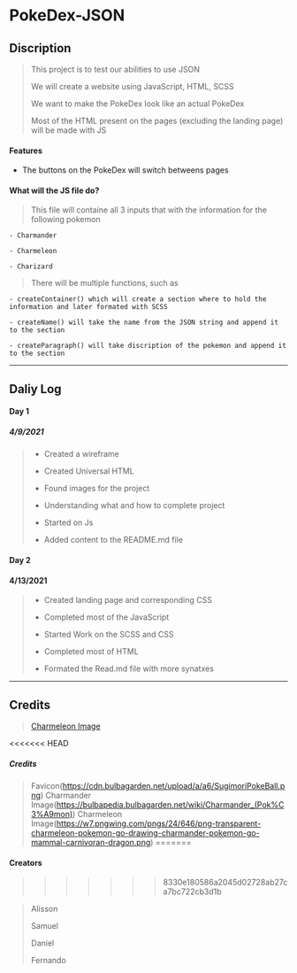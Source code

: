 # PokeDex-JSON

## Discription

> This project is to test our abilities to use JSON
>
> We will create a website using JavaScript, HTML, SCSS
>
> We want to make the PokeDex look like an actual PokeDex
>
> Most of the HTML present on the pages (excluding the landing page) will be made with JS

#### Features

- The buttons on the PokeDex will switch betweens pages


#### What will the JS file do?

> This file will containe all 3 inputs that with the information for the following pokemon
    
    - Charmander
    
    - Charmeleon
    
    - Charizard

> There will be multiple functions, such as
    
    - createContainer() which will create a section where to hold the information and later formated with SCSS
    
    - createName() will take the name from the JSON string and append it to the section
    
    - createParagraph() will take discription of the pokemon and append it to the section
______________________________________________________________________________________________________

## Daliy Log

#### Day 1

##### 4/9/2021

> - Created a wireframe
>
> - Created Universal HTML
>
> - Found images for the project
>
> - Understanding what and how to complete project
>
> - Started on Js 
>
> - Added content to the README.md file

#### Day 2

#### 4/13/2021

> - Created landing page and corresponding CSS
>
> - Completed most of the JavaScript
>
> - Started Work on the SCSS and CSS
>
> - Completed most of HTML
>
> - Formated the Read.md file with more synatxes 
___________________________________________________________________________________________

## Credits

> [Charmeleon Image](https://www.google.com/url?sa=i&url=https%3A%2F%2Fwww.pngaaa.com%2Fdetail%2F3998789&psig=AOvVaw2CIAobtBk9Pbk3W2oddjQV&ust=1618449521948000&source=images&cd=vfe&ved=0CAIQjRxqFwoTCLjA9L_I_O8CFQAAAAAdAAAAABAD) 


<<<<<<< HEAD
##### Credits
>Favicon(https://cdn.bulbagarden.net/upload/a/a6/SugimoriPokeBall.png)
>Charmander Image(https://bulbapedia.bulbagarden.net/wiki/Charmander_(Pok%C3%A9mon))
>Charmeleon Image(https://w7.pngwing.com/pngs/24/646/png-transparent-charmeleon-pokemon-go-drawing-charmander-pokemon-go-mammal-carnivoran-dragon.png) 
=======
#### Creators
>>>>>>> 8330e180586a2045d02728ab27ca7bc722cb3d1b

> Alisson 
>
> Samuel 
>
> Daniel 
>
> Fernando


